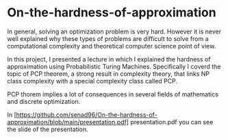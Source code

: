 # On-the-hardness-of-approximation


In general, solving an optimization problem is very hard. However it is never well explained why these types of problems are difficult to solve from a computational complexity and theoretical computer science point of view.

In this project, I presented a lecture in which I explained the hardness of approximation using Probabilistic Turing Machines. Specifically I coverd the topic of PCP theorem, a strong result in complexity theory, that links NP class complexity with a special complexity class called PCP.

PCP thorem implies a lot of consequences in several fields of mathematics and discrete optimization.

In [https://github.com/senad96/On-the-hardness-of-approximation/blob/main/presentation.pdf] presentation.pdf you can see the slide of the presentation.
